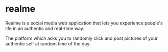 # realme
Realme is a social media web application that lets you experience people's life in an authentic and real-time way.

The platform which asks you to randomly click and post pictures of your authentic self at random time of the day.
